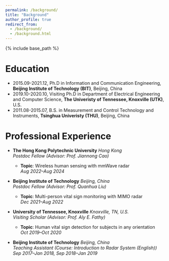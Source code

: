 ```yaml
---
permalink: /background/
title: "Background"
author_profile: true
redirect_from: 
  - /background/
  - /background.html
---
```


{% include base_path %}

Education
======
* 2015.09-2021.12, Ph.D in Information and Communication Engineering, **Beijing Institute of Technology (BIT)**, Beijing, China
* 2019.10-2020.10, Visiting Ph.D in Department of Electrical Engineering and Computer Science, **The Univeristy of Tennessee, Knoxville (UTK)**, U.S.
* 2011.08-2015.07, B.S. in Measurement and Control Technology and Instruments, **Tsinghua Univeristy (THU)**, Beijing, China

Professional Experience
======
- **The Hong Kong Polytechnic University**   *Hong Kong*  
  *Postdoc Fellow (Advisor: Prof. Jiannong Cao)*  
  - **Topic**: Wireless human sensing with mmWave radar  
  *Aug 2022–Aug 2024*

- **Beijing Institute of Technology**    *Beijing, China*  
  *Postdoc Fellow (Advisor: Prof. Quanhua Liu)*  
  - **Topic**: Multi-person vital sign monitoring with MIMO radar  
  *Dec 2021–Aug 2022*

- **University of Tennessee, Knoxville**    *Knoxville, TN, U.S.*  
  *Visiting Scholar (Advisor: Prof. Aly E. Fathy)*  
  - **Topic**: Human vital sign detection for subjects in any orientation  
  *Oct 2019–Oct 2020*

- **Beijing Institute of Technology**    *Beijing, China*  
  *Teaching Assistant (Course: Introduction to Radar System (English))*  
  *Sep 2017–Jan 2018, Sep 2018–Jan 2019*

